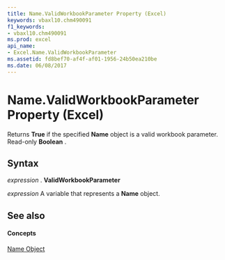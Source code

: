 ```yaml
---
title: Name.ValidWorkbookParameter Property (Excel)
keywords: vbaxl10.chm490091
f1_keywords:
- vbaxl10.chm490091
ms.prod: excel
api_name:
- Excel.Name.ValidWorkbookParameter
ms.assetid: fd8bef70-af4f-af01-1956-24b50ea210be
ms.date: 06/08/2017
---
```



# Name.ValidWorkbookParameter Property (Excel)

Returns **True** if the specified **Name** object is a valid workbook parameter. Read-only **Boolean** .


## Syntax

 _expression_ . **ValidWorkbookParameter**

 _expression_ A variable that represents a **Name** object.


## See also


#### Concepts


[Name Object](name-object-excel.md)

